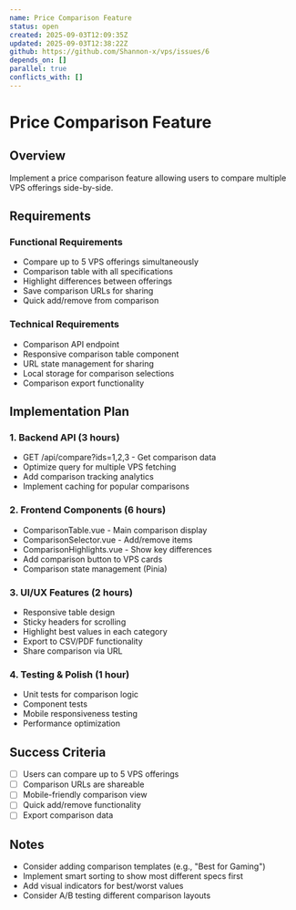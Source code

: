 ```yaml
---
name: Price Comparison Feature
status: open
created: 2025-09-03T12:09:35Z
updated: 2025-09-03T12:38:22Z
github: https://github.com/Shannon-x/vps/issues/6
depends_on: []
parallel: true
conflicts_with: []
---
```


# Price Comparison Feature

## Overview
Implement a price comparison feature allowing users to compare multiple VPS offerings side-by-side.

## Requirements

### Functional Requirements
- Compare up to 5 VPS offerings simultaneously
- Comparison table with all specifications
- Highlight differences between offerings
- Save comparison URLs for sharing
- Quick add/remove from comparison

### Technical Requirements
- Comparison API endpoint
- Responsive comparison table component
- URL state management for sharing
- Local storage for comparison selections
- Comparison export functionality

## Implementation Plan

### 1. Backend API (3 hours)
- GET /api/compare?ids=1,2,3 - Get comparison data
- Optimize query for multiple VPS fetching
- Add comparison tracking analytics
- Implement caching for popular comparisons

### 2. Frontend Components (6 hours)
- ComparisonTable.vue - Main comparison display
- ComparisonSelector.vue - Add/remove items
- ComparisonHighlights.vue - Show key differences
- Add comparison button to VPS cards
- Comparison state management (Pinia)

### 3. UI/UX Features (2 hours)
- Responsive table design
- Sticky headers for scrolling
- Highlight best values in each category
- Export to CSV/PDF functionality
- Share comparison via URL

### 4. Testing & Polish (1 hour)
- Unit tests for comparison logic
- Component tests
- Mobile responsiveness testing
- Performance optimization

## Success Criteria
- [ ] Users can compare up to 5 VPS offerings
- [ ] Comparison URLs are shareable
- [ ] Mobile-friendly comparison view
- [ ] Quick add/remove functionality
- [ ] Export comparison data

## Notes
- Consider adding comparison templates (e.g., "Best for Gaming")
- Implement smart sorting to show most different specs first
- Add visual indicators for best/worst values
- Consider A/B testing different comparison layouts